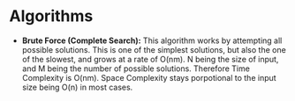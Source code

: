 # Algorithms

* **Brute Force (Complete Search):** This algorithm works by attempting all possible solutions. This is one of the simplest solutions, but also the one of the slowest, and grows at a rate of O(nm). N being the size of input, and M being the number of possible solutions. Therefore Time Complexity is O(nm). Space Complexity stays porpotional to the input size being O(n) in most cases.
